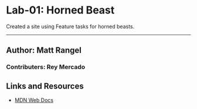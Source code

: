# Lab-01: Horned Beast

Created a site using Feature tasks for horned beasts.

----------------------

## Author: Matt Rangel

### Contributers: Rey Mercado

## Links and Resources

* [MDN Web Docs](https://developer.mozilla.org/en-US/docs/Web/JavaScript)
